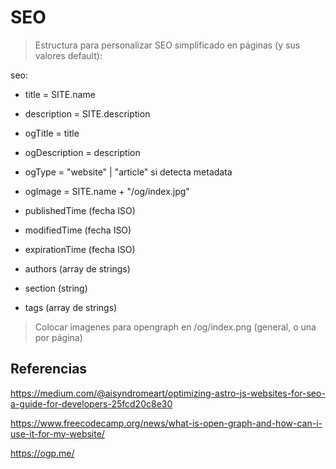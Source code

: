 # SEO

> Estructura para personalizar SEO simplificado en páginas (y sus valores default):

seo:

- title = SITE.name
- description = SITE.description

- ogTitle = title
- ogDescription = description
- ogType = "website" | "article" si detecta metadata
- ogImage = SITE.name + "/og/index.jpg"

- publishedTime (fecha ISO)
- modifiedTime (fecha ISO)
- expirationTime (fecha ISO)
- authors (array de strings)
- section (string)
- tags (array de strings)


> Colocar imagenes para opengraph en /og/index.png (general, o una por página)


## Referencias

https://medium.com/@aisyndromeart/optimizing-astro-js-websites-for-seo-a-guide-for-developers-25fcd20c8e30

https://www.freecodecamp.org/news/what-is-open-graph-and-how-can-i-use-it-for-my-website/

https://ogp.me/
